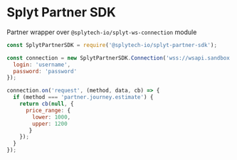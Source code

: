 # Splyt Partner SDK

Partner wrapper over `@splytech-io/splyt-ws-connection` module

```js
const SplytPartnerSDK = require('@splytech-io/splyt-partner-sdk');

const connection = new SplytPartnerSDK.Connection('wss://wsapi.sandbox.splytech.io', {
  login: 'username',
  password: 'password'
});

connection.on('request', (method, data, cb) => {
  if (method === 'partner.journey.estimate') {
    return cb(null, {
      price_range: {
        lower: 1000,
        upper: 1200
       }
    });
  }
});
```